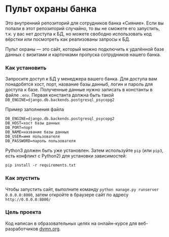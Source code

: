# Пульт охраны банка

Это внутренний репозиторий для сотрудников банка «Сияние». Если вы попали в этот репозиторий случайно, то вы не сможете
его запустить, т.к. у вас нет доступа к БД, но можете свободно использовать код вёрстки или посмотреть как реализованы
запросы к БД.

Пульт охраны — это сайт, который можно подключить к удалённой базе данных с визитами и карточками пропуска сотрудников
нашего банка.

### Как установить

Запросите доступ к БД у менеджера вашего банка. Для доступа вам понадобятся хост, порт, название базы данныб, логин
и пароль для доступа к базе.
Полученные данные нужно записать в константы в файле `.env`. Первая константа должна быть такой
`DB_ENGINE=django.db.backends.postgresql_psycopg2`
 
Пример заполнения файла

```.env
DB_ENGINE=django.db.backends.postgresql_psycopg2
DB_HOST=хост базы данных
DB_PORT=порт
DB_NAME=название базы данных
DB_USER=имя пользователя
DB_PASSWORD=пароль пользователя
```

Python3 должен быть уже установлен. 
Затем используйте `pip` (или `pip3`, есть конфликт с Python2) для установки зависимостей:
```
pip install -r requirements.txt
```

### Как зпустить
Чтобы запустить сайт, выполните команду `python manage.py runserver 0.0.0.0:8000`, затем откройте в браузере сайт
по адресу `http://0.0.0.0:8000/`

### Цель проекта

Код написан в образовательных целях на онлайн-курсе для веб-разработчиков [dvmn.org](https://dvmn.org/).